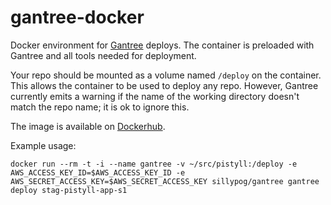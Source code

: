 gantree-docker
==============

Docker environment for [Gantree](https://github.com/feelobot/gantree) deploys. The container is preloaded with Gantree and all tools needed for deployment.

Your repo should be mounted as a volume named `/deploy` on the container.
This allows the container to be used to deploy any repo.
However, Gantree currently emits a warning if the name of the working directory doesn't match the repo name;
it is ok to ignore this.

The image is available on [Dockerhub](https://registry.hub.docker.com/u/sillypog/gantree/).

Example usage:

```
docker run --rm -t -i --name gantree -v ~/src/pistyll:/deploy -e AWS_ACCESS_KEY_ID=$AWS_ACCESS_KEY_ID -e AWS_SECRET_ACCESS_KEY=$AWS_SECRET_ACCESS_KEY sillypog/gantree gantree deploy stag-pistyll-app-s1
```
